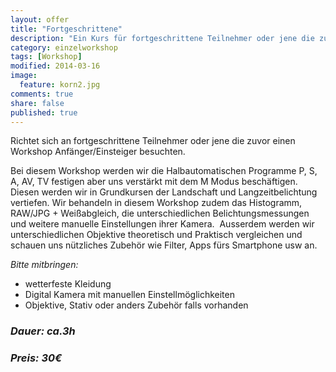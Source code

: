 ```yaml
---
layout: offer
title: "Fortgeschrittene"
description: "Ein Kurs für fortgeschrittene Teilnehmer oder jene die zuvor einen Workshop Anfänger/Einsteiger besucht haben und mehr wissen wollen."
category: einzelworkshop
tags: [Workshop]
modified: 2014-03-16
image:
  feature: korn2.jpg
comments: true
share: false
published: true
---
```


Richtet sich an fortgeschrittene Teilnehmer oder jene die zuvor einen Workshop Anfänger/Einsteiger besuchten. 


Bei diesem Workshop werden wir die Halbautomatischen Programme P, S, A, AV, TV festigen aber uns verstärkt mit dem M Modus beschäftigen.
Diesen werden wir in Grundkursen der Landschaft und Langzeitbelichtung vertiefen. Wir behandeln in diesem Workshop zudem das Histogramm, RAW/JPG + Weißabgleich, die unterschiedlichen Belichtungsmessungen und weitere manuelle Einstellungen ihrer Kamera. 
Ausserdem werden wir unterschiedlichen Objektive theoretisch und Praktisch vergleichen und schauen uns nützliches Zubehör wie Filter, Apps fürs Smartphone usw an.


*Bitte mitbringen:*

* wetterfeste Kleidung
* Digital Kamera mit manuellen Einstellmöglichkeiten
* Objektive, Stativ oder anders Zubehör falls vorhanden


### *Dauer: ca.3h*

### *Preis: 30€*
